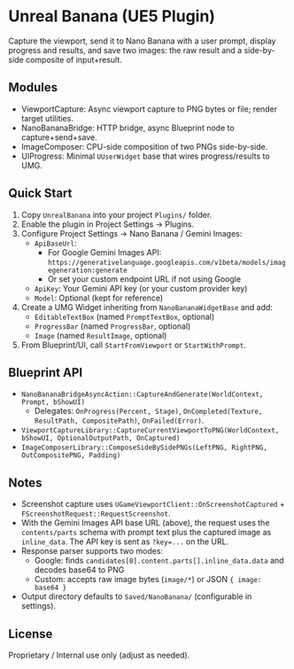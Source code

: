 # Unreal Banana (UE5 Plugin)

Capture the viewport, send it to Nano Banana with a user prompt, display progress and results, and save two images: the raw result and a side-by-side composite of input+result.

## Modules
- ViewportCapture: Async viewport capture to PNG bytes or file; render target utilities.
- NanoBananaBridge: HTTP bridge, async Blueprint node to capture+send+save.
- ImageComposer: CPU-side composition of two PNGs side-by-side.
- UIProgress: Minimal `UUserWidget` base that wires progress/results to UMG.

## Quick Start
1. Copy `UnrealBanana` into your project `Plugins/` folder.
2. Enable the plugin in Project Settings → Plugins.
3. Configure Project Settings → Nano Banana / Gemini Images:
   - `ApiBaseUrl`:
     - For Google Gemini Images API: `https://generativelanguage.googleapis.com/v1beta/models/imagegeneration:generate`
     - Or set your custom endpoint URL if not using Google
   - `ApiKey`: Your Gemini API key (or your custom provider key)
   - `Model`: Optional (kept for reference)
4. Create a UMG Widget inheriting from `NanoBananaWidgetBase` and add:
   - `EditableTextBox` (named `PromptTextBox`, optional)
   - `ProgressBar` (named `ProgressBar`, optional)
   - `Image` (named `ResultImage`, optional)
5. From Blueprint/UI, call `StartFromViewport` or `StartWithPrompt`.

## Blueprint API
- `NanoBananaBridgeAsyncAction::CaptureAndGenerate(WorldContext, Prompt, bShowUI)`
  - Delegates: `OnProgress(Percent, Stage)`, `OnCompleted(Texture, ResultPath, CompositePath)`, `OnFailed(Error)`.
- `ViewportCaptureLibrary::CaptureCurrentViewportToPNG(WorldContext, bShowUI, OptionalOutputPath, OnCaptured)`
- `ImageComposerLibrary::ComposeSideBySidePNGs(LeftPNG, RightPNG, OutCompositePNG, Padding)`

## Notes
- Screenshot capture uses `UGameViewportClient::OnScreenshotCaptured` + `FScreenshotRequest::RequestScreenshot`.
- With the Gemini Images API base URL (above), the request uses the `contents/parts` schema with prompt text plus the captured image as `inline_data`. The API key is sent as `?key=...` on the URL.
- Response parser supports two modes:
  - Google: finds `candidates[0].content.parts[].inline_data.data` and decodes base64 to PNG
  - Custom: accepts raw image bytes (`image/*`) or JSON `{ image: base64 }`
- Output directory defaults to `Saved/NanoBanana/` (configurable in settings).

## License
Proprietary / Internal use only (adjust as needed).
